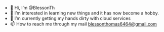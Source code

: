 - 👋 Hi, I’m @BlessonTh
- 👀 I’m interested in learning new things and it has now become a hobby.
- 🌱 I’m currently getting my hands dirty with cloud services 
- 📫 How to reach me through my mail blessonthomas6464@gmail.com

<!---
BlessonTh/BlessonTh is a ✨ special ✨ repository because its `README.md` (this file) appears on your GitHub profile.
You can click the Preview link to take a look at your changes.
--->
